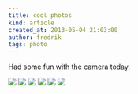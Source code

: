 ```yaml
---
title: cool photos
kind: article
created_at: 2013-05-04 21:03:00
author: fredrik
tags: photo
---
```


Had some fun with the camera today.

![](http://farm9.staticflickr.com/8267/8708350808_05f235587c_z.jpg)
![](http://farm9.staticflickr.com/8418/8708352708_9a36fbda12_z.jpg)
![](http://farm9.staticflickr.com/8256/8708354468_e350932458_z.jpg)
![](http://farm9.staticflickr.com/8414/8707233857_a24b5f5555_z.jpg)
![](http://farm9.staticflickr.com/8400/8708357766_bd655013f5_z.jpg)
![](http://farm9.staticflickr.com/8279/8707236779_d7c966d82d_z.jpg)

